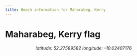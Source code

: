 ```yaml
---
title: Beach information for Maharabeg, Kerry
---
```

# Maharabeg, Kerry <span class="material-icons" color="blue">flag</span>

<div align="center"><i>latitude: 52.27589582 longitude: -10.02407176</i></div>